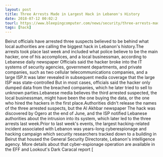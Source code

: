 ```yaml
---
layout: post
title: Three Arrests Made in Largest Hack in Lebanon's History
date: 2018-07-12 00:02:2
tourl: https://www.bleepingcomputer.com/news/security/three-arrests-made-in-largest-hack-in-lebanons-history/
tags: [hack]
---
```

Beirut officials have arrested three suspects believed to be behind what local authorities are calling the biggest hack in Lebanon's history.The arrests took place last week and included what police believe to be the main hacker, one of his accomplices, and a local businessman, according to Lebanese daily newspaper Officials said the hacker broke into the IT systems of security agencies, government departments, and private companies, such as two cellular telecommunications companies, and a large ISP.It was later revealed in subsequent media coverage that the large ISP was state-controlled But in most cases, officials said the hacker only dumped data from the breached companies, which he later tried to sell to unknown parties.Lebanese media believes the third arrested suspected, the local businessman, might have been the one buying the data, or the one who hired the hackers in the first place.Authorities didn't release the names of the three arrested suspects, but the Al Akhbar newspaper The hack was discovered by Ogero at the end of June, and the ISP notified Lebanese authorities about the intrusion into its system, which later led to the three arrests last week.Prior to last week's events, the largest hacking-related incident associated with Lebanon was years-long cyberespionage and hacking campaign which security researchers tracked down to a building in Beirut that housed the General Security Directorate, Lebanon's intelligence agency. More details about that cyber-espionage operation are available in the EFF and Lookout's Dark Caracal report [
